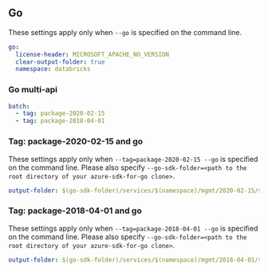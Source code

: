 ## Go

These settings apply only when `--go` is specified on the command line.

``` yaml $(go)
go:
  license-header: MICROSOFT_APACHE_NO_VERSION
  clear-output-folder: true
  namespace: databricks
```

### Go multi-api

``` yaml $(go) && $(multiapi)
batch:
  - tag: package-2020-02-15
  - tag: package-2018-04-01
```

### Tag: package-2020-02-15 and go

These settings apply only when `--tag=package-2020-02-15 --go` is specified on the command line.
Please also specify `--go-sdk-folder=<path to the root directory of your azure-sdk-for-go clone>`.

``` yaml $(tag)=='package-20020-02-15' && $(go)
output-folder: $(go-sdk-folder)/services/$(namespace)/mgmt/2020-02-15/$(namespace)
```

### Tag: package-2018-04-01 and go

These settings apply only when `--tag=package-2018-04-01 --go` is specified on the command line.
Please also specify `--go-sdk-folder=<path to the root directory of your azure-sdk-for-go clone>`.

``` yaml $(tag)=='package-2018-04-01' && $(go)
output-folder: $(go-sdk-folder)/services/$(namespace)/mgmt/2018-04-01/$(namespace)
```
